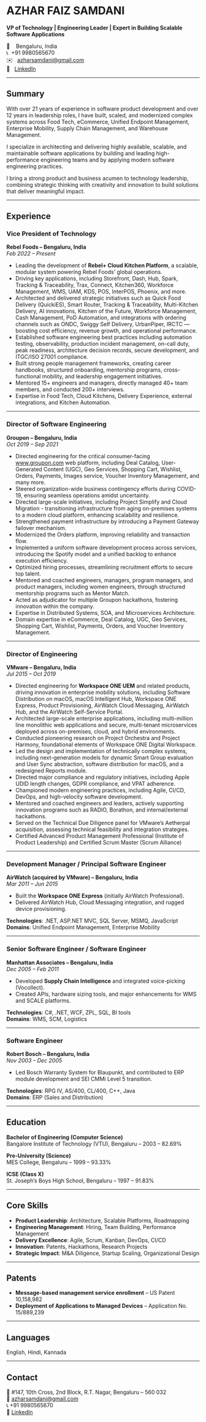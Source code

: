 
# AZHAR FAIZ SAMDANI

**VP of Technology | Engineering Leader | Expert in Building Scalable Software Applications**

  📍    &nbsp;&nbsp;&nbsp;Bengaluru, India  
  📞   &nbsp;+91 9980565670  
  ✉️   &nbsp;&nbsp;azharsamdani@gmail.com  
  🔗   &nbsp;&nbsp;[LinkedIn](https://www.linkedin.com/in/azharsamdani)

---

## Summary

With over 21 years of experience in software product development and over 12 years in leadership roles, I have built, scaled, and modernized complex systems across Food Tech, eCommerce, Unified Endpoint Management, Enterprise Mobility, Supply Chain Management, and Warehouse Management. 

I specialize in architecting and delivering highly available, scalable, and maintainable software applications by building and leading high-performance engineering teams and by applying modern software engineering practices.

I bring a strong product and business acumen to technology leadership, combining strategic thinking with creativity and innovation to build solutions that deliver meaningful impact.

---

## Experience

### **Vice President of Technology**  
**Rebel Foods – Bengaluru, India**  
_Feb 2022 – Present_

- Leading the development of **Rebel+ Cloud Kitchen Platform**, a scalable, modular system powering Rebel Foods’ global operations.
- Driving key applications, including Storefront, Dash, Hub, Spark, Tracking & Traceability, Trax, Connect, Kitchen360, Workforce Management, WMS, UAM, KDS, POS, InterPOS, Phoenix, and more.
- Architected and delivered strategic initiatives such as Quick Food Delivery (QuickiES), Smart Router, Tracking & Traceability, Multi-Kitchen Delivery, AI innovations, Kitchen of the Future, Workforce Management, Cash Management, PoD Automation, and integrations with ordering channels such as ONDC, Swiggy Self Delivery, UrbanPiper, IRCTC — boosting cost efficiency, revenue growth, and operational performance.
- Established software engineering best practices including automation testing, observability, production incident management, on-call duty, peak readiness, architecture decision records, secure development, and ITGC/ISO 27001 compliance.
- Built strong people management frameworks, creating career handbooks, structured onboarding, mentorship programs, cross-functional mobility, and leadership engagement initiatives.
- Mentored 15+ engineers and managers, directly managed 40+ team members, and conducted 200+ interviews.
- Expertise in Food Tech, Cloud Kitchens, Delivery Experience, external integrations, and Kitchen Automation.

---

### **Director of Software Engineering**  
**Groupon – Bengaluru, India**  
_Oct 2019 – Sep 2021_

- Directed engineering for the critical consumer-facing www.groupon.com web platform, including Deal Catalog, User-Generated Content (UGC), Geo Services, Shopping Cart, Wishlist, Orders, Payments, Images service, Voucher Inventory Management, and many more.
- Steered organization-wide business contingency efforts during COVID-19, ensuring seamless operations amidst uncertainty.
- Directed large-scale initiatives, including Project Simplify and Cloud Migration - transitioning infrastructure from aging on-premises systems to a modern cloud platform, enhancing scalability and resilience.
- Strengthened payment infrastructure by introducing a Payment Gateway failover mechanism.
- Modernized the Orders platform, improving reliability and transaction flow.
- Implemented a uniform software development process across services, introducing the Spotify model and a unified backlog to enhance execution efficiency.
- Optimized hiring processes, streamlining recruitment efforts to secure top talent.
- Mentored and coached engineers, managers, program managers, and product managers, including women engineers, through structured mentorship programs such as Mentor Match.
- Acted as adjudicator for multiple Groupon hackathons, fostering innovation within the company.
- Expertise in Distributed Systems, SOA, and Microservices Architecture.
- Domain expertise in eCommerce, Deal Catalog, UGC, Geo Services, Shopping Cart, Wishlist, Payments, Orders, and Voucher Inventory Management.

---

### **Director of Engineering**  
**VMware – Bengaluru, India**  
_Jul 2015 – Oct 2019_

- Directed engineering for **Workspace ONE UEM** and related products, driving innovation in enterprise mobility solutions, including Software Distribution on macOS, macOS Intelligent Hub, Workspace ONE Express, Product Provisioning, AirWatch Cloud Messaging, AirWatch Hub, and the AirWatch Self-Service Portal.
- Architected large-scale enterprise applications, including multi-million line monolithic web applications and secure, multi-tenant microservices deployed across on-premises, cloud, and hybrid environments.
- Conducted pioneering research on Project Orchestra and Project Harmony, foundational elements of Workspace ONE Digital Workspace.
- Led the design and implementation of technically complex systems, including next-generation models for dynamic Smart Group evaluation and User Sync abstraction, software distribution for macOS, and a redesigned Reports module.
- Directed major compliance and regulatory initiatives, including Apple UDID length changes, GDPR compliance, and VPAT adherence.
- Championed modern engineering practices, including Agile, CI/CD, DevOps, and high-velocity software development.
- Mentored and coached engineers and leaders, actively supporting innovation programs such as RADIO, Borathon, and internal/external hackathons.
- Served on the Technical Due Diligence panel for VMware’s Aetherpal acquisition, assessing technical feasibility and integration strategies.
- Certified Advanced Product Management Professional (Institute of Product Leadership) and Certified Scrum Master (Scrum Alliance)

---

### **Development Manager / Principal Software Engineer**  
**AirWatch (acquired by VMware) – Bengaluru, India**  
_Mar 2011 – Jun 2015_

- Built the **Workspace ONE Express** (initially AirWatch Professional).
- Delivered AirWatch Hub, Cloud Messaging integration, and rugged device provisioning.

**Technologies**: .NET, ASP.NET MVC, SQL Server, MSMQ, JavaScript  
**Domains**: Unified Endpoint Management, Enterprise Mobility

---

### **Senior Software Engineer / Software Engineer**  
**Manhattan Associates – Bengaluru, India**  
_Dec 2005 – Feb 2011_

- Developed **Supply Chain Intelligence** and integrated voice-picking (Vocollect).
- Created APIs, hardware sizing tools, and major enhancements for WMS and SCALE platforms.

**Technologies**: C#, .NET, WCF, ZPL, SQL, BI tools  
**Domains**: WMS, SCM, Logistics

---

### **Software Engineer**  
**Robert Bosch – Bengaluru, India**  
_Nov 2003 – Dec 2005_

- Led Bosch Warranty System for Blaupunkt, and contributed to ERP module development and SEI CMMi Level 5 transition.

**Technologies**: RPG IV, AS/400, CL/400, C++, Java  
**Domains**: ERP (Sales and Distribution)

---

## Education

**Bachelor of Engineering (Computer Science)**  
Bangalore Institute of Technology (VTU), Bengaluru – 2003 – 82.69%

**Pre-University (Science)**  
MES College, Bengaluru – 1999 – 93.33%

**ICSE (Class X)**  
St. Joseph’s Boys High School, Bengaluru – 1997 – 91.83%

---

## Core Skills

- **Product Leadership**: Architecture, Scalable Platforms, Roadmapping
- **Engineering Management**: Hiring, Team Building, Performance Management
- **Delivery Excellence**: Agile, Scrum, Kanban, DevOps, CI/CD
- **Innovation**: Patents, Hackathons, Research Projects
- **Strategic Impact**: M&A Diligence, Startup Scaling, Organizational Design

---

## Patents

- **Message-based management service enrollment** – US Patent 10,158,982
- **Deployment of Applications to Managed Devices** – Application No. 15/889,239

---

## Languages

English, Hindi, Kannada

---

## Contact

📍 #147, 10th Cross, 2nd Block, R.T. Nagar, Bengaluru – 560 032  
📧 azharsamdani@gmail.com  
📞 +91 9980565670  
🔗 [LinkedIn](https://www.linkedin.com/in/azharsamdani)

